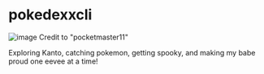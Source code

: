 # pokedexxcli

![image](https://github.com/user-attachments/assets/5f6cffae-419a-404e-8135-c454843a0033)
Credit to "pocketmaster11"

Exploring Kanto, catching pokemon, getting spooky, and making my babe proud one eevee at a time!
